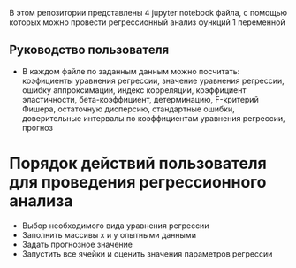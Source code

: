 В этом репозитории представлены 4 jupyter notebook файла, с помощью которых можно провести регрессионный анализ функций 1 переменной
## Руководство пользователя
- В каждом файле по заданным данным можно посчитать: коэфициенты уравнения регрессии, значение уравнения регрессии, ошибку аппроксимации, индекс корреляции, коэффициент эластичности, бета-коэффициент, детерминацию, F-критерий Фишера, остаточную дисперсию, стандартные ошибки, доверительные интервалы по коэффициентам уравнения регрессии, прогноз

# Порядок действий пользователя для проведения регрессионного анализа
- Выбор необходимого вида уравнения регрессии
- Заполнить массивы x и y опытными данными
- Задать прогнозное значение
- Запустить все ячейки и оценить значения параметров регрессии